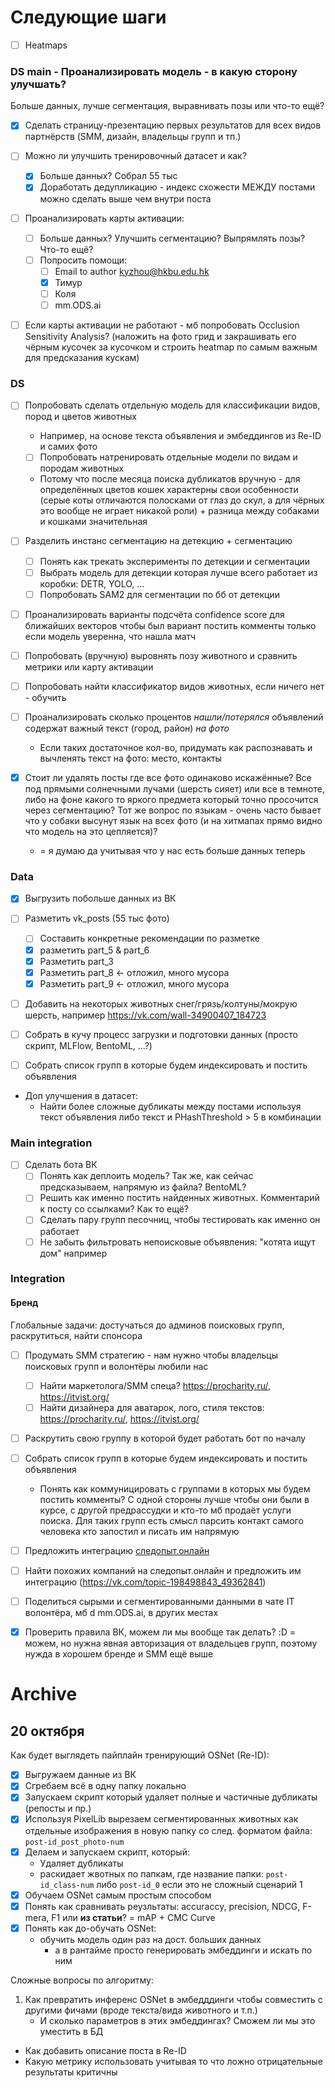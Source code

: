 # Следующие шаги

- [ ] Heatmaps

### DS main - Проанализировать модель - в какую сторону улучшать?
Больше данных, лучше сегментация, выравнивать позы или что-то ещё?

- [x] Сделать страницу-презентацию первых результатов для всех видов партнёрств (SMM, дизайн, владельцы групп и тп.)

- [ ] Можно ли улучшить тренировочный датасет и как?
	- [x] Больше данных? Собрал 55 тыс
    - [x] Доработать дедупликацию - индекс схожести МЕЖДУ постами можно сделать выше чем внутри поста  
	
- [ ] Проанализировать карты активации:
  - [ ] Больше данных? Улучшить сегментацию? Выпрямлять позы? Что-то ещё?
  - [ ] Попросить помощи:
    - [ ] Email to author kyzhou@hkbu.edu.hk
    - [x] Тимур
    - [ ] Коля
    - [ ] mm.ODS.ai

- [ ] Если карты активации не работают - мб попробовать Occlusion Sensitivity Analysis? (наложить на фото грид и закрашивать его чёрным кусочек за кусочком и строить heatmap по самым важным для предсказания кускам)

### DS
- [ ] Попробовать сделать отдельную модель для классификации видов, пород и цветов животных
  - Например, на основе текста объявления и эмбеддингов из Re-ID и самих фото
  - [ ] Попробовать натренировать отдельные модели по видам и породам животных
  - Потому что после месяца поиска дубликатов вручную - для определённых цветов кошек характерны свои особенности (серые коты отличаются полосками от глаз до скул, а для чёрных это вообще не играет никакой роли) + разница между собаками и кошками значительная

- [ ] Разделить инстанс сегментацию на детекцию + сегментацию
  - [ ] Понять как трекать эксперименты по детекции и сегментации 
  - [ ] Выбрать модель для детекции которая лучше всего работает из коробки: DETR, YOLO, ...
  - [ ] Попробовать SAM2 для сегментации по бб от детекции
- [ ] Проанализировать варианты подсчёта confidence score для ближайших векторов чтобы был вариант постить комменты только если модель уверенна, что нашла матч
- [ ] Попробовать (вручную) выровнять позу животного и сравнить метрики или карту активации
- [ ] Попробовать найти классификатор видов животных, если ничего нет - обучить
- [ ] Проанализировать сколько процентов _нашли/потерялся_ объявлений содержат важный текст (город, район) _на фото_
  - Если таких достаточное кол-во, придумать как распознавать и вычленять текст на фото: место, контакты

- [x] Стоит ли удалять посты где все фото одинаково искажённые? Все под прямыми солнечными лучами (шерсть сияет) или все в темноте, либо на фоне какого то яркого предмета который точно просочится через сегментацию? Тот же вопрос по языкам - очень часто бывает что у собаки высунут язык на всех фото (и на хитмапах прямо видно что модель на это цепляется)? 
  - = я думаю да учитывая что у нас есть больше данных теперь
  
### Data
- [x] Выгрузить побольше данных из ВК
- [ ] Разметить vk_posts (55 тыс фото)
  - [ ] Составить конкретные рекомендации по разметке
  - [x] разметить part_5 & part_6 
  - [x] Разметить part_3
  - [x] Разметить part_8 <- отложил, много мусора
  - [x] Разметить part_9 <- отложил, много мусора

- [ ] Добавить на некоторых животных снег/грязь/колтуны/мокрую шерсть, например https://vk.com/wall-34900407_184723 

- [ ] Собрать в кучу процесс загрузки и подготовки данных (просто скрипт, MLFlow, BentoML, ...?)
  
- [ ] Собрать список групп в которые будем индексировать и постить объявления

- Доп улучшения в датасет:
  - Найти более сложные дубликаты между постами используя текст объявления либо текст и PHashThreshold > 5 в комбинации

### Main integration

- [ ] Сделать бота ВК
  - [ ] Понять как деплоить модель? Так же, как сейчас предсказываем, напрямую из файла? BentoML?
  - [ ] Решить как именно постить найденных животных. Комментарий к посту со ссылками? Как то ещё?
  - [ ] Сделать пару групп песочниц, чтобы тестировать как именно он работает
  - [ ] Не забыть фильтровать непоисковые объявления: "котята ищут дом" например

### Integration

#### Бренд
Глобальные задачи: достучаться до админов поисковых групп, раскрутиться, найти спонсора

- [ ] Продумать SMM стратегию - нам нужно чтобы владельцы поисковых групп и волонтёры любили нас
  - [ ] Найти маркетолога/SMM спеца? https://procharity.ru/, https://itvist.org/
  - [ ] Найти дизайнера для аватарок, лого, стиля текстов: https://procharity.ru/, https://itvist.org/
- [ ] Раскрутить свою группу в которой будет работать бот по началу

- [ ] Собрать список групп в которые будем индексировать и постить объявления
  - Понять как коммуницировать с группами в которых мы будем постить комменты? С одной стороны лучше чтобы они были в курсе, с другой предрассудки и кто-то мб продаёт услуги поиска. Для таких групп есть смысл парсить контакт самого человека кто запостил и писать им напрямую

- [ ] Предложить интеграцию [следопыт.онлайн](https://www.xn--d1abrofhm5e.xn--80asehdb/)
- [ ] Найти похожих компаний на следопыт.онлайн и предложить им интеграцию (https://vk.com/topic-198498843_49362841)

- [ ] Поделиться сырыми и сегментированными данными в чате IT волонтёра, мб d mm.ODS.ai, в других местах

- [x] Проверить правила ВК, можем ли мы вообще так делать? :D = можем, но нужна явная авторизация от владельцев групп, поэтому нужда в хорошем бренде и SMM ещё выше


# Archive
## 20 октября
Как будет выглядеть пайплайн тренирующий OSNet (Re-ID):
- [x] Выгружаем данные из ВК
- [x] Сгребаем всё в одну папку локально
- [x] Запускаем скрипт который удаляет полные и частичные дубликаты (репосты и пр.)
- [x] Используя PixelLib вырезаем сегментированных животных как отдельные изображения в новую папку со след. форматом файла: `post-id_post_photo-num`
- [x] Делаем и запускаем скрипт, который:
	- Удаляет дубликаты
	- раскидает жвотных по папкам, где название папки: `post-id_class-num` либо `post-id_0` если это не сложный сценарий 1
- [x] Обучаем OSNet самым простым способом
- [x] Понять как сравнивать реузльтаты: accuraccy, precision, NDCG, F-mera, F1 или **из статьи**? = mAP + CMC Curve
- [x] Понять как до-обучать OSNet:
	- обучить модель один раз на дост. больших данных
		- а в рантайме просто генерировать эмбеддинги и искать по ним


Сложные вопросы по алгоритму:
1. Как превратить инференс OSNet в эмбедддинги чтобы совместить с другими фичами (вроде текста/вида животного и т.п.)
	- И сколько параметров в этих эмбеддингах? Сможем ли мы это уместить в БД
- Как добавить описание поста в Re-ID
- Какую метрику использовать учитывая то что ложно отрицательные результаты критичны
